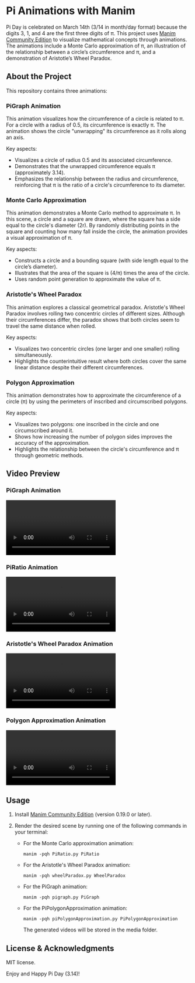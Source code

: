 # Pi Animations with Manim

Pi Day is celebrated on March 14th (3/14 in month/day format) because the digits 3, 1, and 4 are the first three digits of π.
This project uses [Manim Community Edition](https://github.com/ManimCommunity/manim) to visualize mathematical concepts through animations.
The animations include a Monte Carlo approximation of π, an illustration of the relationship between a circle’s circumference and π, and a demonstration of Aristotle’s Wheel Paradox.


## About the Project

This repository contains three animations:

### PiGraph Animation
This animation visualizes how the circumference of a circle is related to π.
For a circle with a radius of 0.5, its circumference is exactly π.
The animation shows the circle "unwrapping" its circumference as it rolls along an axis.

Key aspects:
- Visualizes a circle of radius 0.5 and its associated circumference.
- Demonstrates that the unwrapped circumference equals π (approximately 3.14).
- Emphasizes the relationship between the radius and circumference, reinforcing that π is the ratio of a circle's circumference to its diameter.

### Monte Carlo Approximation
This animation demonstrates a Monte Carlo method to approximate π.
In this scene, a circle and a square are drawn, where the square has a side equal to the circle's diameter (2r).
By randomly distributing points in the square and counting how many fall inside the circle, the animation provides a visual approximation of π.

Key aspects:
- Constructs a circle and a bounding square (with side length equal to the circle’s diameter).
- Illustrates that the area of the square is (4/π) times the area of the circle.
- Uses random point generation to approximate the value of π.


### Aristotle's Wheel Paradox
This animation explores a classical geometrical paradox.
Aristotle's Wheel Paradox involves rolling two concentric circles of different sizes.
Although their circumferences differ, the paradox shows that both circles seem to travel the same distance when rolled.

Key aspects:
- Visualizes two concentric circles (one larger and one smaller) rolling simultaneously.
- Highlights the counterintuitive result where both circles cover the same linear distance despite their different circumferences.


### Polygon Approximation
This animation demonstrates how to approximate the circumference of a circle (π) by using the perimeters of inscribed and circumscribed polygons.

Key aspects:
- Visualizes two polygons: one inscribed in the circle and one circumscribed around it.
- Shows how increasing the number of polygon sides improves the accuracy of the approximation.
- Highlights the relationship between the circle's circumference and π through geometric methods.


## Video Preview

### PiGraph Animation
<video src="https://github.com/user-attachments/assets/8c0c0bef-c745-4a5d-92ae-e2ae4dff5866" controls="controls" style="max-width: 400px;">
  Your browser does not support the video tag.
</video>

### PiRatio Animation
<video src="https://github.com/user-attachments/assets/7f1e8691-ed83-4093-976c-a882033543b1" controls="controls" style="max-width: 400px;">
  Your browser does not support the video tag.
</video>

### Aristotle's Wheel Paradox Animation
<video src="https://github.com/user-attachments/assets/479049fa-9144-4ffa-8935-7fc00986267a" controls="controls" style="max-width: 400px;">
  Your browser does not support the video tag.
</video>

### Polygon Approximation Animation
<video src="https://github.com/user-attachments/assets/8ba42ef8-60e1-4316-a921-13a1417e7aad" controls="controls" style="max-width: 400px;">
  Your browser does not support the video tag.
</video>


## Usage

1. Install [Manim Community Edition](https://docs.manim.community/en/stable/installation.html) (version 0.19.0 or later).
2. Render the desired scene by running one of the following commands in your terminal:

   - For the Monte Carlo approximation animation:
     ```
     manim -pqh PiRatio.py PiRatio
     ```
   - For the Aristotle's Wheel Paradox animation:
     ```
     manim -pqh wheelParadox.py WheelParadox
     ```
   - For the PiGraph animation:
     ```
     manim -pqh pigraph.py PiGraph
     ```
   - For the PiPolygonApproximation animation:
     ```
     manim -pqh piPolygonApproximation.py PiPolygonApproximation
     ```

     The generated videos will be stored in the media folder.


## License & Acknowledgments

MIT license.
  

Enjoy and Happy Pi Day (3.14)!  